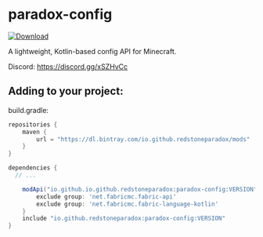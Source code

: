 # paradox-config

[ ![Download](https://api.bintray.com/packages/io.github.redstoneparadox/mods/paradox-config/images/download.svg?version=v0.3.3-alpha) ](https://bintray.com/io.github.redstoneparadox/mods/paradox-config/v0.3.3-alpha/link)

A lightweight, Kotlin-based config API for Minecraft.

Discord: https://discord.gg/xSZHvCc

## Adding to your project:

build.gradle:
```gradle
repositories {
	maven {
		url = "https://dl.bintray.com/io.github.redstoneparadox/mods"
	}
}

dependencies {
  // ...

	modApi("io.github.io.github.redstoneparadox:paradox-config:VERSION") {
		exclude group: 'net.fabricmc.fabric-api'
		exclude group: 'net.fabricmc.fabric-language-kotlin'
	}
	include "io.github.redstoneparadox:paradox-config:VERSION"
}
```
